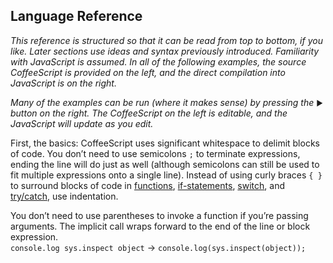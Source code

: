 ## Language Reference

_This reference is structured so that it can be read from top to bottom, if you like. Later sections use ideas and syntax previously introduced. Familiarity with JavaScript is assumed. In all of the following examples, the source CoffeeScript is provided on the left, and the direct compilation into JavaScript is on the right._

_Many of the examples can be run (where it makes sense) by pressing the_ <small>▶</small> _button on the right. The CoffeeScript on the left is editable, and the JavaScript will update as you edit._

First, the basics: CoffeeScript uses significant whitespace to delimit blocks of code. You don’t need to use semicolons `;` to terminate expressions, ending the line will do just as well (although semicolons can still be used to fit multiple expressions onto a single line). Instead of using curly braces `{ }` to surround blocks of code in [functions](#literals), [if-statements](#conditionals), [switch](#switch), and [try/catch](#try-catch), use indentation.

You don’t need to use parentheses to invoke a function if you’re passing arguments. The implicit call wraps forward to the end of the line or block expression.<br>
`console.log sys.inspect object` → `console.log(sys.inspect(object));`
